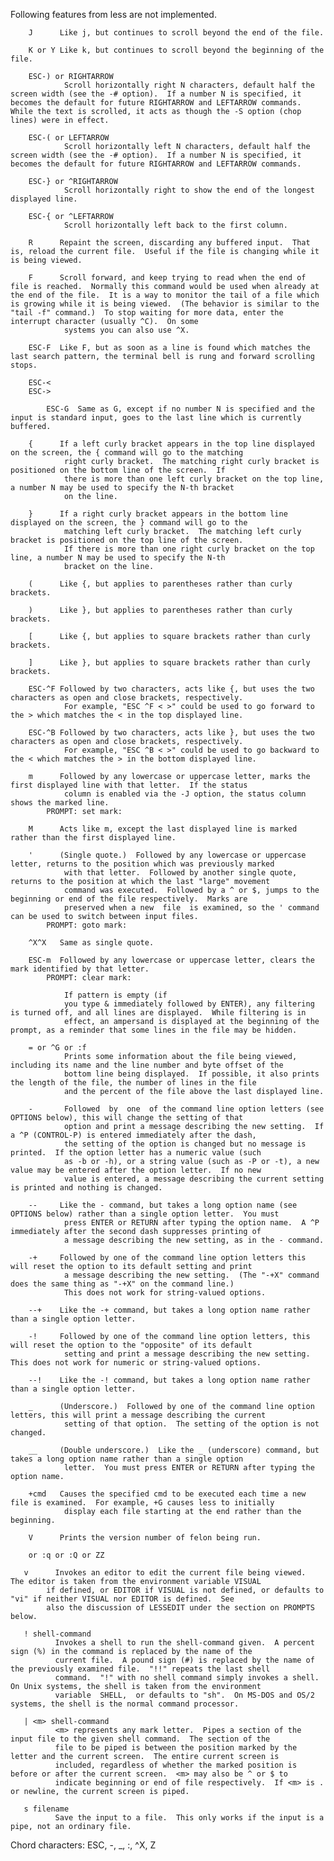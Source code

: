 Following features from less are not implemented.

        J      Like j, but continues to scroll beyond the end of the file.

        K or Y Like k, but continues to scroll beyond the beginning of the file.

        ESC-) or RIGHTARROW
                Scroll horizontally right N characters, default half the screen width (see the -# option).  If a number N is specified, it becomes the default for future RIGHTARROW and LEFTARROW commands.  While the text is scrolled, it acts as though the -S option (chop lines) were in effect.

        ESC-( or LEFTARROW
                Scroll horizontally left N characters, default half the screen width (see the -# option).  If a number N is specified, it becomes the default for future RIGHTARROW and LEFTARROW commands.

        ESC-} or ^RIGHTARROW
                Scroll horizontally right to show the end of the longest displayed line.

        ESC-{ or ^LEFTARROW
                Scroll horizontally left back to the first column.

        R      Repaint the screen, discarding any buffered input.  That is, reload the current file.  Useful if the file is changing while it is being viewed.

        F      Scroll forward, and keep trying to read when the end of file is reached.  Normally this command would be used when already at the end of the file.  It is a way to monitor the tail of a file which is growing while it is being viewed.  (The behavior is similar to the "tail -f" command.)  To stop waiting for more data, enter the interrupt character (usually ^C).  On some
                systems you can also use ^X.

        ESC-F  Like F, but as soon as a line is found which matches the last search pattern, the terminal bell is rung and forward scrolling stops.

        ESC-<
        ESC->

            ESC-G  Same as G, except if no number N is specified and the input is standard input, goes to the last line which is currently buffered.

        {      If a left curly bracket appears in the top line displayed on the screen, the { command will go to the matching
                right curly bracket.  The matching right curly bracket is positioned on the bottom line of the screen.  If
                there is more than one left curly bracket on the top line, a number N may be used to specify the N-th bracket
                on the line.

        }      If a right curly bracket appears in the bottom line displayed on the screen, the } command will go to the
                matching left curly bracket.  The matching left curly bracket is positioned on the top line of the screen.
                If there is more than one right curly bracket on the top line, a number N may be used to specify the N-th
                bracket on the line.

        (      Like {, but applies to parentheses rather than curly brackets.

        )      Like }, but applies to parentheses rather than curly brackets.

        [      Like {, but applies to square brackets rather than curly brackets.

        ]      Like }, but applies to square brackets rather than curly brackets.

        ESC-^F Followed by two characters, acts like {, but uses the two characters as open and close brackets, respectively.
                For example, "ESC ^F < >" could be used to go forward to the > which matches the < in the top displayed line.

        ESC-^B Followed by two characters, acts like }, but uses the two characters as open and close brackets, respectively.
                For example, "ESC ^B < >" could be used to go backward to the < which matches the > in the bottom displayed line.

        m      Followed by any lowercase or uppercase letter, marks the first displayed line with that letter.  If the status
                column is enabled via the -J option, the status column shows the marked line.
            PROMPT: set mark:

        M      Acts like m, except the last displayed line is marked rather than the first displayed line.

        '      (Single quote.)  Followed by any lowercase or uppercase letter, returns to the position which was previously marked
                with that letter.  Followed by another single quote, returns to the position at which the last "large" movement
                command was executed.  Followed by a ^ or $, jumps to the beginning or end of the file respectively.  Marks are
                preserved when a new  file  is examined, so the ' command can be used to switch between input files.
            PROMPT: goto mark:

        ^X^X   Same as single quote.

        ESC-m  Followed by any lowercase or uppercase letter, clears the mark identified by that letter.
            PROMPT: clear mark:

                If pattern is empty (if
                you type & immediately followed by ENTER), any filtering is turned off, and all lines are displayed.  While filtering is in
                effect, an ampersand is displayed at the beginning of the prompt, as a reminder that some lines in the file may be hidden.

        = or ^G or :f
                Prints some information about the file being viewed, including its name and the line number and byte offset of the
                bottom line being displayed.  If possible, it also prints the length of the file, the number of lines in the file
                and the percent of the file above the last displayed line.

        -       Followed  by  one  of the command line option letters (see OPTIONS below), this will change the setting of that
                option and print a message describing the new setting.  If a ^P (CONTROL-P) is entered immediately after the dash,
                the setting of the option is changed but no message is printed.  If the option letter has a numeric value (such
                as -b or -h), or a string value (such as -P or -t), a new value may be entered after the option letter.  If no new
                value is entered, a message describing the current setting is printed and nothing is changed.

        --     Like the - command, but takes a long option name (see OPTIONS below) rather than a single option letter.  You must
                press ENTER or RETURN after typing the option name.  A ^P immediately after the second dash suppresses printing of
                a message describing the new setting, as in the - command.

        -+     Followed by one of the command line option letters this will reset the option to its default setting and print
                a message describing the new setting.  (The "-+X" command does the same thing as "-+X" on the command line.)
                This does not work for string-valued options.

        --+    Like the -+ command, but takes a long option name rather than a single option letter.

        -!     Followed by one of the command line option letters, this will reset the option to the "opposite" of its default
                setting and print a message describing the new setting.  This does not work for numeric or string-valued options.

        --!    Like the -! command, but takes a long option name rather than a single option letter.

        _      (Underscore.)  Followed by one of the command line option letters, this will print a message describing the current
                setting of that option.  The setting of the option is not changed.

        __     (Double underscore.)  Like the _ (underscore) command, but takes a long option name rather than a single option
                letter.  You must press ENTER or RETURN after typing the option name.

        +cmd   Causes the specified cmd to be executed each time a new file is examined.  For example, +G causes less to initially
                display each file starting at the end rather than the beginning.

        V      Prints the version number of felon being run.

        or :q or :Q or ZZ

       v      Invokes an editor to edit the current file being viewed.  The editor is taken from the environment variable VISUAL
            if defined, or EDITOR if VISUAL is not defined, or defaults to "vi" if neither VISUAL nor EDITOR is defined.  See
            also the discussion of LESSEDIT under the section on PROMPTS below.

       ! shell-command
              Invokes a shell to run the shell-command given.  A percent sign (%) in the command is replaced by the name of the
              current file.  A pound sign (#) is replaced by the name of the previously examined file.  "!!" repeats the last shell
              command.  "!" with no shell command simply invokes a shell.  On Unix systems, the shell is taken from the environment
              variable  SHELL,  or defaults to "sh".  On MS-DOS and OS/2 systems, the shell is the normal command processor.

       | <m> shell-command
              <m> represents any mark letter.  Pipes a section of the input file to the given shell command.  The section of the
              file to be piped is between the position marked by the letter and the current screen.  The entire current screen is
              included, regardless of whether the marked position is before or after the current screen.  <m> may also be ^ or $ to
              indicate beginning or end of file respectively.  If <m> is . or newline, the current screen is piped.

       s filename
              Save the input to a file.  This only works if the input is a pipe, not an ordinary file.

Chord characters:
    ESC, -, _, :, ^X, Z
